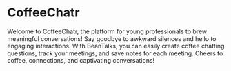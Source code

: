 # CoffeeChatr

Welcome to CoffeeChatr, the platform for young professionals to brew meaningful conversations! Say goodbye to awkward silences and hello to engaging interactions. With BeanTalks, you can easily create coffee chatting questions, track your meetings, and save notes for each meeting. Cheers to coffee, connections, and captivating conversations!
